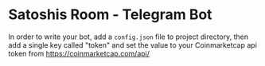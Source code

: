 # Satoshis Room - Telegram Bot

In order to write your bot, add a `config.json` file to project directory, then add a single key called "token" and set the value to your Coinmarketcap api token from https://coinmarketcap.com/api/
